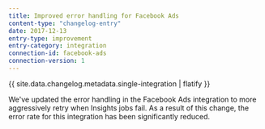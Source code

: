```yaml
---
title: Improved error handling for Facebook Ads
content-type: "changelog-entry"
date: 2017-12-13
entry-type: improvement
entry-category: integration
connection-id: facebook-ads
connection-version: 1
---
```


{{ site.data.changelog.metadata.single-integration | flatify }}

We've updated the error handling in the Facebook Ads integration to more aggressively retry when Insights jobs fail. As a result of this change, the error rate for this integration has been significantly reduced.